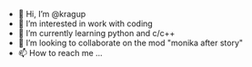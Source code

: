 - 👋 Hi, I’m @kragup
- 👀 I’m interested in work with coding
- 🌱 I’m currently learning python and c/c++
- 💞️ I’m looking to collaborate on the mod "monika after story"
- 📫 How to reach me ...

<!---
kragup/kragup is a ✨ special ✨ repository because its `README.md` (this file) appears on your GitHub profile.
You can click the Preview link to take a look at your changes.
--->
